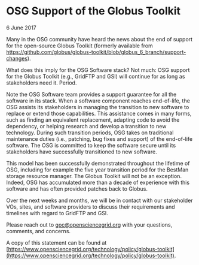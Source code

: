 OSG Support of the Globus Toolkit
=================================
6 June 2017

Many in the OSG community have heard the news about the end of support for the open-source Globus Toolkit (formerly
available from https://github.com/globus/globus-toolkit/blob/globus_6_branch/support-changes).

What does this imply for the OSG Software stack?
Not much: OSG support for the Globus Toolkit (e.g., GridFTP and GSI) will continue for as long as stakeholders need it.
Period.

Note the OSG Software team provides a support guarantee for all the software in its stack.
When a software component reaches end-of-life, the OSG assists its stakeholders in managing the transition to new
software to replace or extend those capabilities.
This assistance comes in many forms, such as finding an equivalent replacement, adapting code to avoid the dependency,
or helping research and develop a transition to new technology.
During such transition periods, OSG takes on traditional maintenance duties (i.e., patching, bug fixes and support) of
the end-of-life software.
The OSG is committed to keep the software secure until its stakeholders have successfully transitioned to new software. 

This model has been successfully demonstrated throughout the lifetime of OSG, including for example the five year
transition period for the BestMan storage resource manager.
The Globus Toolkit will not be an exception.  Indeed, OSG has accumulated more than a decade of experience with this
software and has often provided patches back to Globus.

Over the next weeks and months, we will be in contact with our stakeholder VOs, sites, and software providers to discuss
their requirements and timelines with regard to GridFTP and GSI.

Please reach out to [goc@opensciencegrid.org](mailto:goc@opensciencegrid.org) with your questions, comments, and
concerns.

A copy of this statement can be found at
[https://www.opensciencegrid.org/technology/policy/globus-toolkit](https://www.opensciencegrid.org/technology/policy/globus-toolkit).
